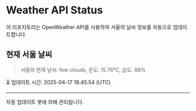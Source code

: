 
# Weather API Status

이 리포지토리는 OpenWeather API를 사용하여 서울의 날씨 정보를 자동으로 업데이트합니다.

## 현재 서울 날씨
> 서울의 현재 날씨: few clouds, 온도: 15.76°C, 습도: 88%

⏳ 업데이트 시간: 2025-04-17 18:45:54 (UTC)

---
자동 업데이트 봇에 의해 관리됩니다.
